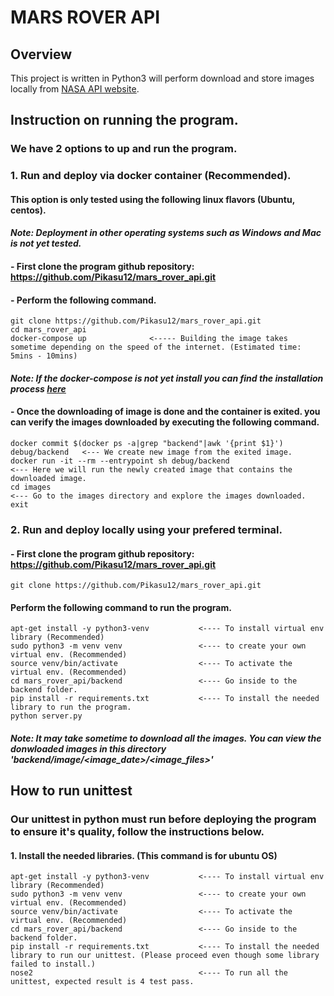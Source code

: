 # MARS ROVER API

## Overview
This project is written in Python3 will perform download and store images locally from [NASA API website](https://api.nasa.gov/).

## Instruction on running the program.
### We have 2 options to up and run the program.

### 1. Run and deploy via docker container (Recommended).
#### This option is only tested using the following linux flavors (Ubuntu, centos).
#### ***Note:*** *Deployment in other operating systems such as Windows and Mac is not yet tested.*
#### - First clone the program github repository: https://github.com/Pikasu12/mars_rover_api.git
#### - Perform the following command.
```
git clone https://github.com/Pikasu12/mars_rover_api.git
cd mars_rover_api
docker-compose up              <----- Building the image takes sometime depending on the speed of the internet. (Estimated time: 5mins - 10mins)
```
#### ***Note:*** *If the docker-compose is not yet install you can find the installation process [here](https://docs.docker.com/compose/install/)*
#### - Once the downloading of image is done and  the container is exited. you can verify the images downloaded by executing the following command.
```
docker commit $(docker ps -a|grep "backend"|awk '{print $1}') debug/backend   <--- We create new image from the exited image.
docker run -it --rm --entrypoint sh debug/backend                             <--- Here we will run the newly created image that contains the downloaded image.
cd images                                                                     <--- Go to the images directory and explore the images downloaded.
exit
```

### 2. Run and deploy locally using your prefered terminal.
#### - First clone the program github repository: https://github.com/Pikasu12/mars_rover_api.git
```
git clone https://github.com/Pikasu12/mars_rover_api.git 
```
#### Perform the following command to run the program.
```
apt-get install -y python3-venv           <---- To install virtual env library (Recommended)
sudo python3 -m venv venv                 <---- to create your own virtual env. (Recommended)
source venv/bin/activate                  <---- To activate the virtual env. (Recommended)
cd mars_rover_api/backend                 <---- Go inside to the backend folder.
pip install -r requirements.txt           <---- To install the needed library to run the program.
python server.py
```
#### ***Note:*** *It may take sometime to download all the images. You can view the donwloaded images in this directory 'backend/image/<image_date>/<image_files>'*

## How to run unittest
### Our unittest in python must run before deploying the program to ensure it's quality, follow the instructions below.
#### 1. Install the needed libraries. (This command is for ubuntu OS)
```
apt-get install -y python3-venv           <---- To install virtual env library (Recommended)
sudo python3 -m venv venv                 <---- to create your own virtual env. (Recommended)
source venv/bin/activate                  <---- To activate the virtual env. (Recommended)
cd mars_rover_api/backend                 <---- Go inside to the backend folder.
pip install -r requirements.txt           <---- To install the needed library to run our unittest. (Please proceed even though some library failed to install.)
nose2                                     <---- To run all the unittest, expected result is 4 test pass.
```